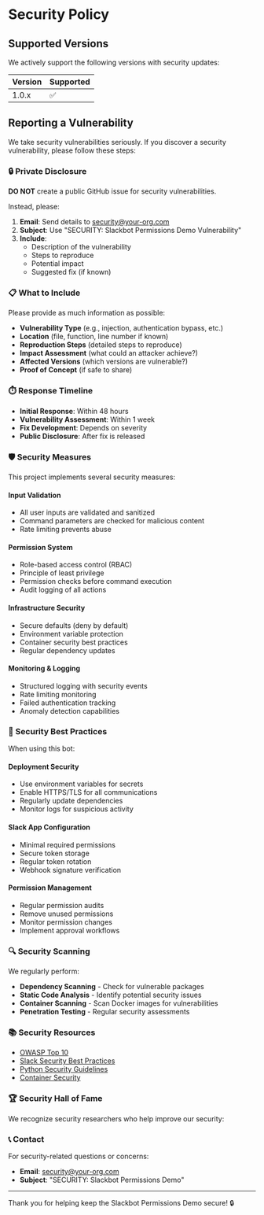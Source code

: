 # Security Policy

## Supported Versions

We actively support the following versions with security updates:

| Version | Supported          |
| ------- | ------------------ |
| 1.0.x   | :white_check_mark: |

## Reporting a Vulnerability

We take security vulnerabilities seriously. If you discover a security vulnerability, please follow these steps:

### 🔒 Private Disclosure

**DO NOT** create a public GitHub issue for security vulnerabilities.

Instead, please:

1. **Email**: Send details to [security@your-org.com](mailto:security@your-org.com)
2. **Subject**: Use "SECURITY: Slackbot Permissions Demo Vulnerability"
3. **Include**:
   - Description of the vulnerability
   - Steps to reproduce
   - Potential impact
   - Suggested fix (if known)

### 📋 What to Include

Please provide as much information as possible:

- **Vulnerability Type** (e.g., injection, authentication bypass, etc.)
- **Location** (file, function, line number if known)
- **Reproduction Steps** (detailed steps to reproduce)
- **Impact Assessment** (what could an attacker achieve?)
- **Affected Versions** (which versions are vulnerable?)
- **Proof of Concept** (if safe to share)

### ⏱️ Response Timeline

- **Initial Response**: Within 48 hours
- **Vulnerability Assessment**: Within 1 week
- **Fix Development**: Depends on severity
- **Public Disclosure**: After fix is released

### 🛡️ Security Measures

This project implements several security measures:

#### Input Validation
- All user inputs are validated and sanitized
- Command parameters are checked for malicious content
- Rate limiting prevents abuse

#### Permission System
- Role-based access control (RBAC)
- Principle of least privilege
- Permission checks before command execution
- Audit logging of all actions

#### Infrastructure Security
- Secure defaults (deny by default)
- Environment variable protection
- Container security best practices
- Regular dependency updates

#### Monitoring & Logging
- Structured logging with security events
- Rate limiting monitoring
- Failed authentication tracking
- Anomaly detection capabilities

### 🚨 Security Best Practices

When using this bot:

#### Deployment Security
- Use environment variables for secrets
- Enable HTTPS/TLS for all communications
- Regularly update dependencies
- Monitor logs for suspicious activity

#### Slack App Configuration
- Minimal required permissions
- Secure token storage
- Regular token rotation
- Webhook signature verification

#### Permission Management
- Regular permission audits
- Remove unused permissions
- Monitor permission changes
- Implement approval workflows

### 🔍 Security Scanning

We regularly perform:
- **Dependency Scanning** - Check for vulnerable packages
- **Static Code Analysis** - Identify potential security issues
- **Container Scanning** - Scan Docker images for vulnerabilities
- **Penetration Testing** - Regular security assessments

### 📚 Security Resources

- [OWASP Top 10](https://owasp.org/www-project-top-ten/)
- [Slack Security Best Practices](https://api.slack.com/security)
- [Python Security Guidelines](https://python-security.readthedocs.io/)
- [Container Security](https://cheatsheetseries.owasp.org/cheatsheets/Docker_Security_Cheat_Sheet.html)

### 🏆 Security Hall of Fame

We recognize security researchers who help improve our security:

<!-- Future security researchers will be listed here -->

### 📞 Contact

For security-related questions or concerns:
- **Email**: [security@your-org.com](mailto:security@your-org.com)
- **Subject**: "SECURITY: Slackbot Permissions Demo"

---

Thank you for helping keep the Slackbot Permissions Demo secure! 🔒
